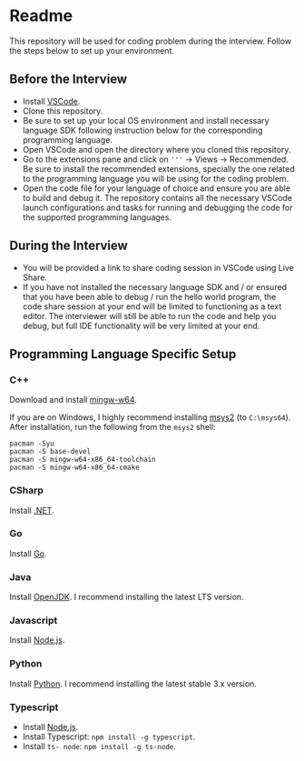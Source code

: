 # Readme

This repository will be used for coding problem during the interview. Follow the steps below to set up your environment.

## Before the Interview

- Install [VSCode](https://code.visualstudio.com).
- Clone this repository.
- Be sure to set up your local OS environment and install necessary language SDK following instruction below for the corresponding programming language.
- Open VSCode and open the directory where you cloned this repository.
- Go to the extensions pane and click on `'''` -> Views -> Recommended. Be sure to install the recommended extensions, specially the one related to the programming language you will be using for the coding problem.
- Open the code file for your language of choice and ensure you are able to build and debug it. The repository contains all the necessary VSCode launch configurations and tasks for running and debugging the code for the supported programming languages.

## During the Interview

- You will be provided a link to share coding session in VSCode using Live Share.
- If you have not installed the necessary language SDK and / or ensured that you have been able to debug / run the hello world program, the code share session at your end will be limited to functioning as a text editor. The interviewer will still be able to run the code and help you debug, but full IDE functionality will be very limited at your end.

## Programming Language Specific Setup

### C++

Download and install [mingw-w64](http://mingw-w64.org/doku.php/download).

If you are on Windows, I highly recommend installing [msys2](https://www.msys2.org) (to `C:\msys64`). After installation, run the following from the `msys2` shell:

```plaintext
pacman -Syu
pacman -S base-devel
pacman -S mingw-w64-x86_64-toolchain
pacman -S mingw-w64-x86_64-cmake
```

### CSharp

Install [.NET](https://dotnet.microsoft.com/download/dotnet/6.0).

### Go

Install [Go](https://golang.org/dl/).

### Java

Install [OpenJDK](https://adoptium.net/). I recommend installing the latest LTS version.

### Javascript

Install [Node.js](https://nodejs.org/en/).

### Python

Install [Python](https://www.python.org/downloads/). I recommend installing the latest stable 3.x version.

### Typescript

- Install [Node.js](https://nodejs.org/en/).
- Install Typescript: `npm install -g typescript`.
- Install `ts- node`: `npm install -g ts-node`.
